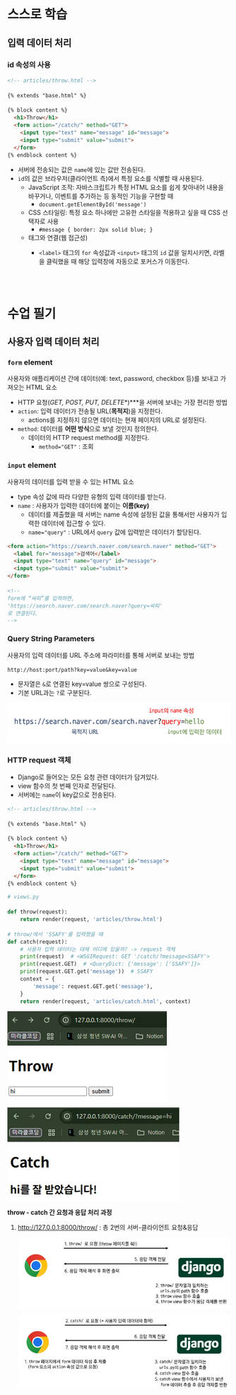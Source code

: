 # 스스로 학습
## 입력 데이터 처리
### id 속성의 사용

```html
<!-- articles/throw.html -->

{% extends "base.html" %}

{% block content %}
  <h1>Throw</h1>
  <form action="/catch/" method="GET">
    <input type="text" name="message" id="message">
    <input type="submit" value="submit">
  </form>
{% endblock content %}
```

- 서버에 전송되는 값은 `name`에 있는 값만 전송된다.
- `id`의 값은 브라우저(클라이언트 측)에서 특정 요소를 식별할 때 사용된다.
    - JavaScript 조작: 자바스크립트가 특정 HTML 요소를 쉽게 찾아내어 내용을 바꾸거나, 이벤트를 추가하는 등 동적인 기능을 구현할 때
        - `document.getElementById('message')`
    - CSS 스타일링: 특정 요소 하나에만 고유한 스타일을 적용하고 싶을 때 CSS 선택자로 사용
        - `#message { border: 2px solid blue; }`
    - <label> 태그와 연결(웹 접근성)
        - `<label>` 태그의 `for` 속성값과 `<input>` 태그의 `id` 값을 일치시키면, 라벨을 클릭했을 때 해당 입력창에 자동으로 포커스가 이동한다.

<br><br>

# 수업 필기

## 사용자 입력 데이터 처리

### `form` element

사용자와 애플리케이션 간에 데이터(예: text, password, checkbox 등)를 보내고 가져오는 HTML 요소

- HTTP 요청(*GET, POST, PUT, DELETE**)***을 서버에 보내는 가장 편리한 방법
- `action`: 입력 데이터가 전송될 URL(**목적지**)을 지정한다.
    - actions를 지정하지 않으면 데이터는 현재 페이지의 URL로 설정된다.
- `method`: 데이터를 **어떤 방식**으로 보낼 것인지 정의한다.
    - 데이터의 HTTP request method를 지정한다.
        - `method="GET"` : 조회

### `input` element

사용자의 데이터를 입력 받을 수 있는 HTML 요소

- type 속성 값에 따라 다양한 유형의 입력 데이터를 받는다.
- `name` : 사용자가 입력한 데이터에 붙이는 **이름(key)**
    - 데이터를 제출했을 때 서버는 name 속성에 설정된 값을 통해서만 사용자가 입력한 데이터에 접근할 수 있다.
    - `name="query"` : URL에서 `query` 값에 입력받은 데이터가 할당된다.

```html
<form action="https://search.naver.com/search.naver" method="GET">
  <label for="message">검색어</label>
  <input type="text" name="query" id="message">
  <input type="submit" value="submit">
</form>

<!-- 
form에 “싸피”를 입력하면, 
'https://search.naver.com/search.naver?query=싸피'
로 연결된다. 
-->
```

### Query String Parameters

사용자의 입력 데이터를 URL 주소에 파라미터를 통해 서버로 보내는 방법

`http://host:port/path?key=value&key=value`

- 문자열은 `&`로 연결된 key=value 쌍으로 구성된다.
- 기본 URL과는 `?`로 구분된다.

![query string parameters](../images/request_1.png)

 

### HTTP request 객체

- Django로 들어오는 모든 요청 관련 데이터가 담겨있다.
- view 함수의 첫 번째 인자로 전달된다.
- 서버에는 `name`이 key값으로 전송된다.

```html
<!-- articles/throw.html -->

{% extends "base.html" %}

{% block content %}
  <h1>Throw</h1>
  <form action="/catch/" method="GET">
    <input type="text" name="message" id="message">
    <input type="submit" value="submit">
  </form>
{% endblock content %}
```

```python
# views.py

def throw(request):
    return render(request, 'articles/throw.html')

# throw/에서 'SSAFY'를 입력했을 때
def catch(request):
    # 사용자 입력 데이터는 대체 어디에 있을까? -> request 객체
    print(request)  # <WSGIRequest: GET '/catch/?message=SSAFY'>
    print(request.GET)  # <QueryDict: {'message': ['SSAFY']}>
    print(request.GET.get('message'))  # SSAFY
    context = {
        'message': request.GET.get('message'),
    }
    return render(request, 'articles/catch.html', context)
```

![throw 결과 화면](../images/request_2.png)
![catch 결과 화면](../images/request_3.png)


**throw - catch 간 요청과 응답 처리 과정**

1. http://127.0.0.1:8000/throw/ : 총 2번의 서버-클라이언트 요청&응답
    
    ![첫 번째 요청-응답](../images/request_4.png)
    
    ![두 번째 요청-응답](../images/request_5.png)
